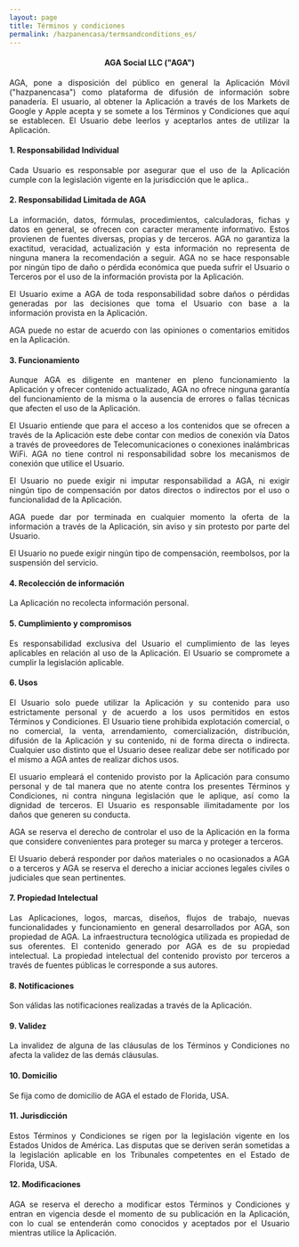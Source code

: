 ```yaml
---
layout: page
title: Términos y condiciones
permalink: /hazpanencasa/termsandconditions_es/
---
```


<h4 align="center">AGA Social LLC ("AGA")</h4>
<p align="justify">
AGA, pone a disposición del público en general la Aplicación Móvil ("hazpanencasa") como plataforma de difusión de información sobre panadería. El usuario, al obtener la Aplicación a través de los Markets de Google y Apple acepta y se somete a los Términos y Condiciones que aquí se establecen. El Usuario debe leerlos y aceptarlos antes de utilizar la Aplicación.
</p>
<h4 align="left">1. Responsabilidad Individual</h4>
<p align="justify">
Cada Usuario es responsable por asegurar que el uso de la Aplicación cumple con la legislación vigente en la jurisdicción que le aplica..
</p>
<h4 align="left">2. Responsabilidad Limitada de AGA </h4>
<p align="justify">
La información, datos, fórmulas, procedimientos, calculadoras, fichas y datos en general, se ofrecen con caracter meramente informativo. Estos provienen de fuentes diversas, propias y de terceros. AGA no garantiza la exactitud, veracidad, actualización y esta información no representa de ninguna manera la recomendación a seguir. AGA no se hace responsable por ningún tipo de daño o pérdida económica que pueda sufrir el Usuario o Terceros por el uso de la información provista por la Aplicación.
</p>
<p align="justify">
El Usuario exime a AGA de toda responsabilidad sobre daños o pérdidas generadas por las decisiones que toma el Usuario con base a la información provista en la Aplicación.
</p>
<p align="justify">
AGA puede no estar de acuerdo con las opiniones o comentarios emitidos en la Aplicación.
</p>
<h4 align="left">3. Funcionamiento</h4>
<p align="justify">
Aunque AGA es diligente en mantener en pleno funcionamiento la Aplicación y ofrecer contenido actualizado, AGA no ofrece ninguna garantía del funcionamiento de la misma o la ausencia de errores o fallas técnicas que afecten el uso de la Aplicación.
</p>
<p align="justify">
El Usuario entiende que para el acceso a los contenidos que se ofrecen a través de la Aplicación este debe contar con medios de conexión vía Datos a través de proveedores de Telecomunicaciones o conexiones inalámbricas WiFi. AGA no tiene control ni responsabilidad sobre los mecanismos de conexión que utilice el Usuario.
</p>
<p align="justify">
El Usuario no puede exigir ni imputar responsabilidad a AGA, ni exigir ningún tipo de compensación por datos directos o indirectos por el uso o funcionalidad de la Aplicación.
</p>
<p align="justify">
AGA puede dar por terminada en cualquier momento la oferta de la información a través de la Aplicación, sin aviso y sin protesto por parte del Usuario.
</p>
<p align="justify">
El Usuario no puede exigir ningún tipo de compensación, reembolsos, por la suspensión del servicio.
</p>
<h4 align="left">4. Recolección de información</h4>
<p align="justify">
La Aplicación no recolecta información personal.
</p>
<h4 align="left">5. Cumplimiento y compromisos</h4>
<p align="justify">
Es responsabilidad exclusiva del Usuario el cumplimiento de las leyes aplicables en relación al uso de la Aplicación. El Usuario se compromete a cumplir la legislación aplicable.
</p>
<h4 align="left">6. Usos</h4>
<p align="justify">
El Usuario solo puede utilizar la Aplicación y su contenido para uso estrictamente personal y de acuerdo a los usos permitidos en estos Términos y Condiciones. El Usuario tiene prohibida explotación comercial, o no comercial, la venta, arrendamiento, comercialización, distribución, difusión de la Aplicación y su contenido, ni de forma directa o indirecta. Cualquier uso distinto que el Usuario desee realizar debe ser notificado por el mismo a AGA antes de realizar dichos usos.
</p>
<p align="justify">
El usuario empleará el contenido provisto por la Aplicación para consumo personal y de tal manera que no atente contra los presentes Términos y Condiciones, ni contra ninguna legislación que le aplique, así como la dignidad de terceros. El Usuario es responsable ilimitadamente por los daños que generen su conducta.
</p>
<p align="justify">
AGA se reserva el derecho de controlar el uso de la Aplicación en la forma que considere convenientes para proteger su marca y proteger a terceros.
</p>
<p align="justify">
El Usuario deberá responder por daños materiales o no ocasionados a AGA o a terceros y AGA se reserva el derecho a iniciar acciones legales civiles o judiciales que sean pertinentes.
</p>
<h4 align="left">7. Propiedad Intelectual</h4>
<p align="justify">
Las Aplicaciones, logos, marcas, diseños, flujos de trabajo, nuevas funcionalidades y funcionamiento en general desarrollados por AGA, son propiedad de AGA. La infraestructura tecnológica utilizada es propiedad de sus oferentes. El contenido generado por AGA es de su propiedad intelectual. La propiedad intelectual del contenido provisto por terceros a través de fuentes públicas le corresponde a sus autores.
</p>
<h4 align="left">8. Notificaciones</h4>
<p align="justify">
Son válidas las notificaciones realizadas a través de la Aplicación.
</p>
<h4 align="left">9. Validez</h4>
<p align="justify">
La invalidez de alguna de las cláusulas de los Términos y Condiciones no afecta la validez de las demás cláusulas.
</p>
<h4 align="left">10. Domicilio</h4>
<p align="justify">
Se fija como de domicilio de AGA el estado de Florida, USA.
</p>
<h4 align="left">11. Jurisdicción</h4>
<p align="justify">
Estos Términos y Condiciones se rigen por la legislación vigente en los Estados Unidos de América. Las disputas que se deriven serán sometidas a la legislación aplicable en los Tribunales competentes en el Estado de Florida, USA.
</p>
<h4 align="left">12. Modificaciones</h4>
<p align="justify">
AGA se reserva el derecho a modificar estos Términos y Condiciones y entran en vigencia desde el momento de su publicación en la Aplicación, con lo cual se entenderán como conocidos y aceptados por el Usuario mientras utilice la Aplicación.
</p>
